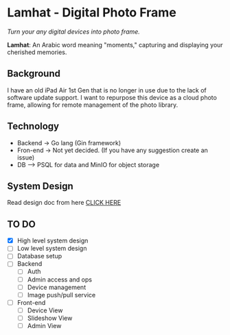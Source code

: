 # Lamhat - Digital Photo Frame

_Turn your any digital devices into photo frame._

**Lamhat**: An Arabic word meaning "moments," capturing and displaying your cherished memories.

## Background

I have an old iPad Air 1st Gen that is no longer in use due to the lack of software update support. I want to repurpose this device as a cloud photo frame, allowing for remote management of the photo library.

## Technology

- Backend -> Go lang (Gin framework)
- Fron-end -> Not yet decided. (If you have any suggestion create an issue)
- DB --> PSQL for data and MinIO for object storage

## System Design 

Read design doc from here [CLICK HERE](docs/README.md)

## TO DO

- [x] High level system design
- [ ] Low level system design
- [ ] Database setup
- [ ] Backend
  - [ ] Auth
  - [ ] Admin access and ops
  - [ ] Device management
  - [ ] Image push/pull service
- [ ] Front-end
  - [ ] Device View
  - [ ] Slideshow View
  - [ ] Admin View
